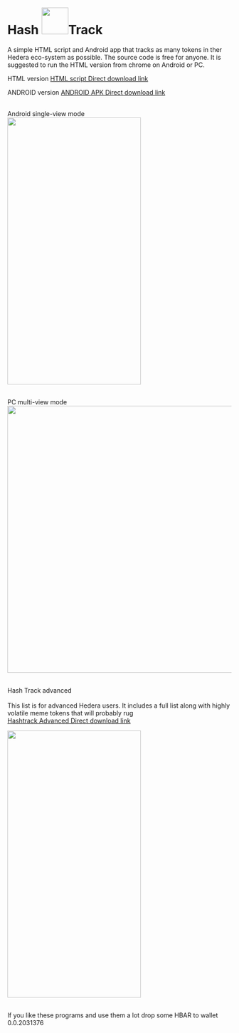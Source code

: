 # Hash <image src="https://scontent-ord5-1.xx.fbcdn.net/v/t1.15752-9/350364405_1706877683058238_840596150748564760_n.png?_nc_cat=106&ccb=1-7&_nc_sid=ae9488&_nc_ohc=va-ozH6t4wcAX9__VeL&_nc_ht=scontent-ord5-1.xx&oh=03_AdQj4rztQjItIiCnWjZh4cKGgcA1t35sXb9_ESPKkPTlnA&oe=649CC2F2" width="60" height="60" >Track

A simple HTML script and Android app that tracks as many tokens in ther Hedera eco-system as possible.
The source code is free for anyone.
It is suggested to run the HTML version  from chrome on Android or PC.

 HTML version
 <a href="https://cdn.fbsbx.com/v/t59.2708-21/350282182_965934374550258_9047024795384798044_n.html/Index.html?_nc_cat=101&ccb=1-7&_nc_sid=0cab14&_nc_ohc=hDoI9h2RGMQAX_gPrc_&_nc_ht=cdn.fbsbx.com&oh=03_AdQmdGeCfnU8amsEV7U_cS5Hr3GtmU2sNsY9oddY64slkg&oe=64784803&dl=1">HTML script Direct download link</a>
 
  ANDROID version
 <a href="https://cdn.fbsbx.com/v/t59.2708-21/350238004_205995435679687_516385718355421703_n.apk/_Hashtrack_17155919.apk?_nc_cat=107&ccb=1-7&_nc_sid=0cab14&_nc_ohc=FCJU2HGlPBEAX_qMMT8&_nc_ht=cdn.fbsbx.com&oh=03_AdRGMyo4sQrZrRnmpFeTAYC75uFiVn6Lk2gfZvkpHBpKBQ&oe=6476D673&dl=1"> ANDROID APK  Direct download link</a>
 
<br> Android single-view mode</br>
 <image src="https://scontent-ord5-1.xx.fbcdn.net/v/t1.15752-9/348356594_161304863420548_8144081008170827079_n.jpg?_nc_cat=108&ccb=1-7&_nc_sid=ae9488&_nc_ohc=kOse-fjnmt4AX8joes_&_nc_ht=scontent-ord5-1.xx&oh=03_AdSjr3IjfW7jgQhpUGqjyQyQ6u0tc2YdlAKDwzIIbCmJAQ&oe=649DA116" width="300" height="600" >
 
 <br> PC multi-view mode</br>
 <image src="https://scontent-ord5-2.xx.fbcdn.net/v/t1.15752-9/350023312_128472776916749_4884127378609950475_n.png?_nc_cat=103&ccb=1-7&_nc_sid=ae9488&_nc_ohc=bwgl-HKRAXIAX-o51kS&_nc_ht=scontent-ord5-2.xx&oh=03_AdQ5pH9bhwW8k6gjZvCPOlZTA9CUnBpjdfCoprGwuZ-sAg&oe=649DBA1E" width="900" height="600" >

 <br>Hash Track advanced</br>
 <br>This list is for advanced Hedera users. It includes a full list along with highly volatile meme tokens that will probably rug</br>
 <a href="https://cdn.fbsbx.com/v/t59.2708-21/349461334_2022767514721455_7527966355647272772_n.html/Advanced-list.html?_nc_cat=101&ccb=1-7&_nc_sid=0cab14&_nc_ohc=gy7S7V3hL-sAX8R-95O&_nc_ht=cdn.fbsbx.com&oh=03_AdSti-CZRH--1PQ6HN5NkHnZt4R6QSDLToqJCvDVTuQrXg&oe=647744D5&dl=1"> Hashtrack Advanced Direct download link</a>
 
 <image src="https://scontent-ord5-1.xx.fbcdn.net/v/t1.15752-9/350347300_1399920580786995_7962366737636499268_n.png?_nc_cat=111&ccb=1-7&_nc_sid=ae9488&_nc_ohc=4Ipe2yWIoBMAX-1XP2W&_nc_ht=scontent-ord5-1.xx&oh=03_AdQKlPWnt1vnkLYULBRxoFXjL_kCGnma2xkMKA02AtQ7RQ&oe=649CC5EF" width="300" height="600" >
 
 <br> If you like these programs and use them a lot drop some HBAR to wallet 0.0.2031376</br>
 
 

